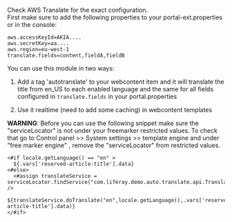 Check AWS Translate for the exact configuration.  
First make sure to add the following properties to your portal-ext.properties or in the console:

```
aws.accessKeyId=AKIA....
aws.secretKey=aa....
aws.region=eu-west-1
translate.fields=content,fieldA,fieldB
```


You can use this module in two ways:

1. Add a tag 'autotranslate' to your webcontent item and it will translate the title from en_US to each enabled language
and the same for all fields configured in `translate.fields` in your portal.properties


2. Use it realtime (need to add some caching) in webcontent templates

**WARNING**: Before you can use the following snippet make sure the "serviceLocator" is not under your freemarker restricted values. To check that go to Control panel >> System settings >> template engine and under "free marker engine" , remove the "serviceLocator" from restricted values.

```
<#if locale.getLanguage() == "en" >
  ${.vars['reserved-article-title'].data}
<#else>
  <#assign translateService = serviceLocator.findService("com.liferay.demo.auto.translate.api.TranslateService") /> 
  ${translateService.doTranslate("en",locale.getLanguage(),.vars['reserved-article-title'].data)} 
</#if>
```